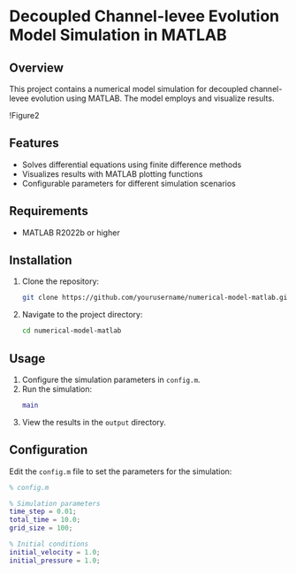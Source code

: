 # Decoupled Channel-levee Evolution Model Simulation in MATLAB

## Overview
This project contains a numerical model simulation for decoupled channel-levee evolution using MATLAB. The model employs  and visualize results.

!Figure2

## Features
- Solves differential equations using finite difference methods
- Visualizes results with MATLAB plotting functions
- Configurable parameters for different simulation scenarios

## Requirements
- MATLAB R2022b or higher

## Installation
1. Clone the repository:
    ```bash
    git clone https://github.com/yourusername/numerical-model-matlab.git
    ```
2. Navigate to the project directory:
    ```bash
    cd numerical-model-matlab
    ```

## Usage
1. Configure the simulation parameters in `config.m`.
2. Run the simulation:
    ```matlab
    main
    ```
3. View the results in the `output` directory.

## Configuration
Edit the `config.m` file to set the parameters for the simulation:
```matlab
% config.m

% Simulation parameters
time_step = 0.01;
total_time = 10.0;
grid_size = 100;

% Initial conditions
initial_velocity = 1.0;
initial_pressure = 1.0;
```





